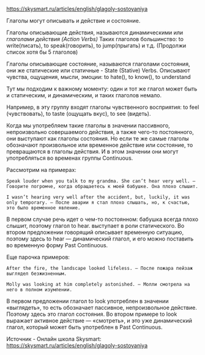 https://skysmart.ru/articles/english/glagoly-sostoyaniya

Глаголы могут описывать и действие и состояние.

Глаголы описывающие действия, называются динамическими или _глаголами действия (Action Verbs)_ Таких глаголов большинство: to write(писать), to speak(говорить), to jump(прыгать) и т.д. (Продолжи список хотя бы 5 глаголов)

Глаголы описывающие состояние, называются глаголами состояния, они же статические или статичные - State (Stative) Verbs. Описывают чувства, ощущения, мысли, эмоции: to hate(), to know(), to understand

Тут мы подходим к важному моменту: один и тот же глагол может быть и статическим, и динамическим, и таких глаголов немало.

Например, в эту группу входят глаголы чувственного восприятия: to feel (чувствовать), to taste (ощущать вкус), to see (видеть).

Когда мы употребляем такие глаголы в значении пассивного, непроизвольно совершаемого действия, а также чего-то постоянного, они выступают как глаголы состояния. Но если те же самые глаголы обозначают произвольное или временное действие или состояние, то превращаются в глаголы действия. И в этом значении они могут употребляться во временах группы Continuous.

Рассмотрим на примерах:

    Speak louder when you talk to my grandma. She can’t hear very well. — Говорите погромче, когда обращаетесь к моей бабушке. Она плохо слышит.

    I wasn’t hearing very well after the accident, but, luckily, it was only temporary. — После аварии я стал плохо слышать, но, к счастью, это было временное явление.

В первом случае речь идет о чем-то постоянном: бабушка всегда плохо слышит, поэтому глагол to hear. выступает в роли статического. Во втором предложении говорящий описывает временную ситуацию, поэтому здесь to hear — динамический глагол, и его можно поставить во временную форму Past Continuous.

Еще парочка примеров:

    After the fire, the landscape looked lifeless. — После пожара пейзаж выглядел безжизненным.

    Molly was looking at him completely astonished. — Молли смотрела на него в полном изумлении.

В первом предложении глагол to look употреблен в значении «выглядеть», то есть обозначает пассивное, непроизвольное действие. Поэтому здесь это глагол состояния. Во втором примере to look выражает активное действие — «смотреть», и это уже динамический глагол, который может быть употреблен в Past Continuous.

Источник - Онлайн школа Skysmart: https://skysmart.ru/articles/english/glagoly-sostoyaniya

